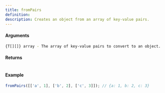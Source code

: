 ```yaml
---
title: fromPairs
definition: 
description: Creates an object from an array of key-value pairs.
---
```



#### Arguments


```bash
{T[][]} array - The array of key-value pairs to convert to an object.
```


#### Returns


```bash

```


#### Example


```ts
fromPairs([['a', 1], ['b', 2], ['c', 3]]); // {a: 1, b: 2, c: 3}
```